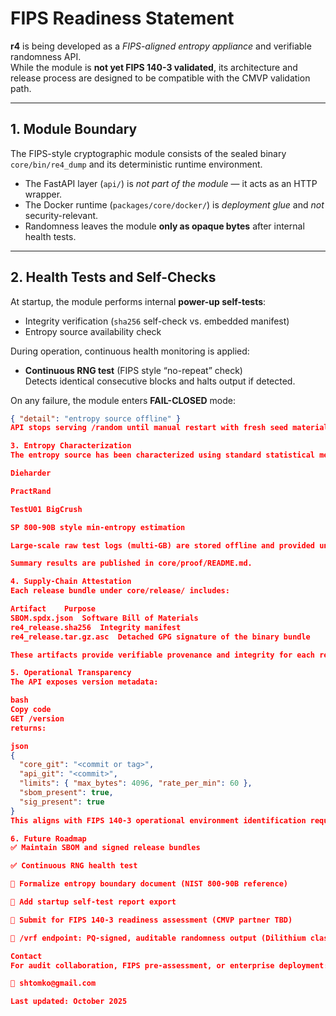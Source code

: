 # FIPS Readiness Statement

**r4** is being developed as a *FIPS-aligned entropy appliance* and verifiable randomness API.  
While the module is **not yet FIPS 140-3 validated**, its architecture and release process are designed
to be compatible with the CMVP validation path.

---

## 1. Module Boundary

The FIPS-style cryptographic module consists of the sealed binary  
`core/bin/re4_dump` and its deterministic runtime environment.

- The FastAPI layer (`api/`) is *not part of the module* — it acts as an HTTP wrapper.
- The Docker runtime (`packages/core/docker/`) is *deployment glue* and *not* security-relevant.
- Randomness leaves the module **only as opaque bytes** after internal health tests.

---

## 2. Health Tests and Self-Checks

At startup, the module performs internal **power-up self-tests**:

- Integrity verification (`sha256` self-check vs. embedded manifest)
- Entropy source availability check

During operation, continuous health monitoring is applied:

- **Continuous RNG test** (FIPS style “no-repeat” check)  
  Detects identical consecutive blocks and halts output if detected.

On any failure, the module enters **FAIL-CLOSED** mode:

```json
{ "detail": "entropy source offline" }
API stops serving /random until manual restart with fresh seed material.

3. Entropy Characterization
The entropy source has been characterized using standard statistical methods:

Dieharder

PractRand

TestU01 BigCrush

SP 800-90B style min-entropy estimation

Large-scale raw test logs (multi-GB) are stored offline and provided under NDA.

Summary results are published in core/proof/README.md.

4. Supply-Chain Attestation
Each release bundle under core/release/ includes:

Artifact	Purpose
SBOM.spdx.json	Software Bill of Materials
re4_release.sha256	Integrity manifest
re4_release.tar.gz.asc	Detached GPG signature of the binary bundle

These artifacts provide verifiable provenance and integrity for each release.

5. Operational Transparency
The API exposes version metadata:

bash
Copy code
GET /version
returns:

json
{
  "core_git": "<commit or tag>",
  "api_git": "<commit>",
  "limits": { "max_bytes": 4096, "rate_per_min": 60 },
  "sbom_present": true,
  "sig_present": true
}
This aligns with FIPS 140-3 operational environment identification requirements.

6. Future Roadmap
✅ Maintain SBOM and signed release bundles

✅ Continuous RNG health test

🧭 Formalize entropy boundary document (NIST 800-90B reference)

🧭 Add startup self-test report export

🧭 Submit for FIPS 140-3 readiness assessment (CMVP partner TBD)

🧭 /vrf endpoint: PQ-signed, auditable randomness output (Dilithium class)

Contact
For audit collaboration, FIPS pre-assessment, or enterprise deployment:

📧 shtomko@gmail.com

Last updated: October 2025


